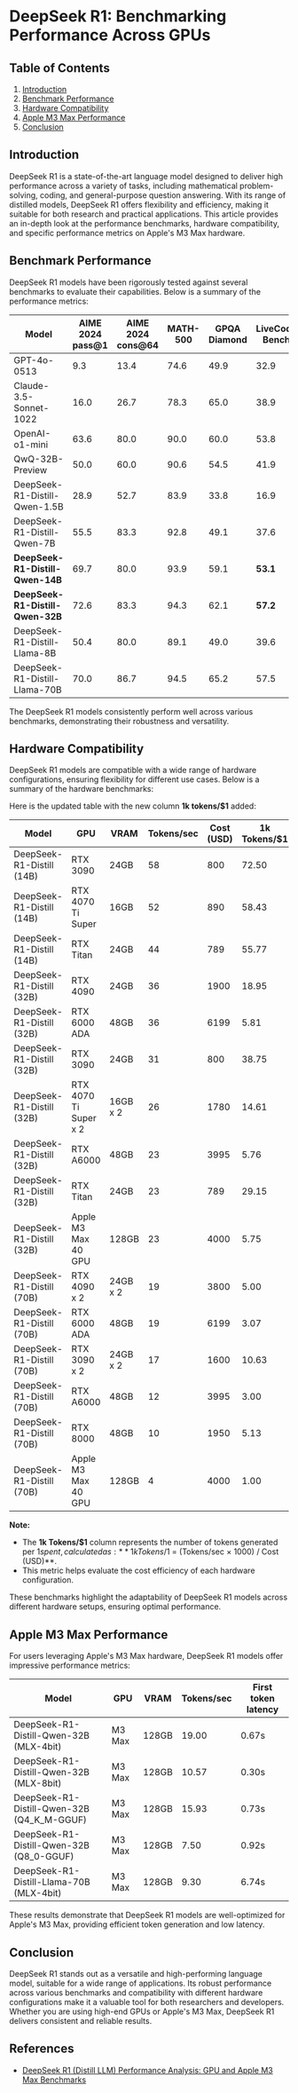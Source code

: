 # DeepSeek R1: Benchmarking Performance Across GPUs

## Table of Contents
1. [Introduction](#introduction)
2. [Benchmark Performance](#benchmark-performance)
3. [Hardware Compatibility](#hardware-compatibility)
4. [Apple M3 Max Performance](#apple-m3-max-performance)
5. [Conclusion](#conclusion)

## Introduction <a name="introduction"></a>
DeepSeek R1 is a state-of-the-art language model designed to deliver high performance across a variety of tasks, including mathematical problem-solving, coding, and general-purpose question answering. With its range of distilled models, DeepSeek R1 offers flexibility and efficiency, making it suitable for both research and practical applications. This article provides an in-depth look at the performance benchmarks, hardware compatibility, and specific performance metrics on Apple's M3 Max hardware.

## Benchmark Performance
DeepSeek R1 models have been rigorously tested against several benchmarks to evaluate their capabilities. Below is a summary of the performance metrics:

| Model                             | AIME 2024 pass@1 | AIME 2024 cons@64 | MATH-500 | GPQA Diamond | LiveCode Bench | CodeForces Rating |
|-----------------------------------|------------------|-------------------|----------|--------------|----------------|-------------------|
| GPT-4o-0513                       |  9.3             | 13.4              | 74.6     | 49.9         | 32.9           | 759               |
| Claude-3.5-Sonnet-1022            | 16.0             | 26.7              | 78.3     | 65.0         | 38.9           | 717               |
| OpenAI-o1-mini                    | 63.6             | 80.0              | 90.0     | 60.0         | 53.8           | 1820              |
| QwQ-32B-Preview                   | 50.0             | 60.0              | 90.6     | 54.5         | 41.9           | 1316              |
| DeepSeek-R1-Distill-Qwen-1.5B     | 28.9             | 52.7              | 83.9     | 33.8         | 16.9           | 954               |
| DeepSeek-R1-Distill-Qwen-7B       | 55.5             | 83.3              | 92.8     | 49.1         | 37.6           | 1189              |
| **DeepSeek-R1-Distill-Qwen-14B**  | 69.7             | 80.0              | 93.9     | 59.1         | **53.1**       | **1481**          |
| **DeepSeek-R1-Distill-Qwen-32B**  | 72.6             | 83.3              | 94.3     | 62.1         | **57.2**       | **1691**          |
| DeepSeek-R1-Distill-Llama-8B      | 50.4             | 80.0              | 89.1     | 49.0         | 39.6           | 1205              |
| DeepSeek-R1-Distill-Llama-70B     | 70.0             | 86.7              | 94.5     | 65.2         | 57.5           | 1633              |

The DeepSeek R1 models consistently perform well across various benchmarks, demonstrating their robustness and versatility.

## Hardware Compatibility
DeepSeek R1 models are compatible with a wide range of hardware configurations, ensuring flexibility for different use cases. Below is a summary of the hardware benchmarks:

Here is the updated table with the new column **1k tokens/$1** added:

| Model                      | GPU                    | VRAM       | Tokens/sec | Cost (USD) | 1k Tokens/$1 |
|----------------------------|------------------------|------------|------------|------------|--------------|
| DeepSeek-R1-Distill (14B)  | RTX 3090               | 24GB       | 58         | 800        | 72.50        |
| DeepSeek-R1-Distill (14B)  | RTX 4070 Ti Super      | 16GB       | 52         | 890        | 58.43        |
| DeepSeek-R1-Distill (14B)  | RTX Titan              | 24GB       | 44         | 789        | 55.77        |
| DeepSeek-R1-Distill (32B)  | RTX 4090               | 24GB       | 36         | 1900       | 18.95        |
| DeepSeek-R1-Distill (32B)  | RTX 6000 ADA           | 48GB       | 36         | 6199       | 5.81         |
| DeepSeek-R1-Distill (32B)  | RTX 3090               | 24GB       | 31         | 800        | 38.75        |
| DeepSeek-R1-Distill (32B)  | RTX 4070 Ti Super x 2  | 16GB x 2   | 26         | 1780       | 14.61        |
| DeepSeek-R1-Distill (32B)  | RTX A6000              | 48GB       | 23         | 3995       | 5.76         |
| DeepSeek-R1-Distill (32B)  | RTX Titan              | 24GB       | 23         | 789        | 29.15        |
| DeepSeek-R1-Distill (32B)  | Apple M3 Max 40 GPU    | 128GB      | 23         | 4000       | 5.75         |
| DeepSeek-R1-Distill (70B)  | RTX 4090 x 2           | 24GB x 2   | 19         | 3800       | 5.00         |
| DeepSeek-R1-Distill (70B)  | RTX 6000 ADA           | 48GB       | 19         | 6199       | 3.07         |
| DeepSeek-R1-Distill (70B)  | RTX 3090 x 2           | 24GB x 2   | 17         | 1600       | 10.63        |
| DeepSeek-R1-Distill (70B)  | RTX A6000              | 48GB       | 12         | 3995       | 3.00         |
| DeepSeek-R1-Distill (70B)  | RTX 8000               | 48GB       | 10         | 1950       | 5.13         |
| DeepSeek-R1-Distill (70B)  | Apple M3 Max 40 GPU    | 128GB      | 4          | 4000       | 1.00         |

**Note:**

- The **1k Tokens/$1** column represents the number of tokens generated per $1 spent, calculated as: **1k Tokens/$1 = (Tokens/sec × 1000) / Cost (USD)**.  
- This metric helps evaluate the cost efficiency of each hardware configuration.

These benchmarks highlight the adaptability of DeepSeek R1 models across different hardware setups, ensuring optimal performance.

## Apple M3 Max Performance
For users leveraging Apple's M3 Max hardware, DeepSeek R1 models offer impressive performance metrics:

| Model                                      | GPU     | VRAM   | Tokens/sec | First token latency |
|--------------------------------------------|---------|--------|------------|---------------------|
| DeepSeek-R1-Distill-Qwen-32B (MLX-4bit)    | M3 Max  | 128GB  | 19.00      | 0.67s               |
| DeepSeek-R1-Distill-Qwen-32B (MLX-8bit)    | M3 Max  | 128GB  | 10.57      | 0.30s               |
| DeepSeek-R1-Distill-Qwen-32B (Q4_K_M-GGUF) | M3 Max  | 128GB  | 15.93      | 0.73s               |
| DeepSeek-R1-Distill-Qwen-32B (Q8_0-GGUF)   | M3 Max  | 128GB  | 7.50       | 0.92s               |
| DeepSeek-R1-Distill-Llama-70B (MLX-4bit)   | M3 Max  | 128GB  | 9.30       | 6.74s               |

These results demonstrate that DeepSeek R1 models are well-optimized for Apple's M3 Max, providing efficient token generation and low latency.

## Conclusion
DeepSeek R1 stands out as a versatile and high-performing language model, suitable for a wide range of applications. Its robust performance across various benchmarks and compatibility with different hardware configurations make it a valuable tool for both researchers and developers. Whether you are using high-end GPUs or Apple's M3 Max, DeepSeek R1 delivers consistent and reliable results.

## References
- [DeepSeek R1 (Distill LLM) Performance Analysis: GPU and Apple M3 Max Benchmarks](https://www.reddit.com/r/LocalLLaMA/comments/1i69dhz/deepseek_r1_ollama_hardware_benchmark_for_localllm/)

